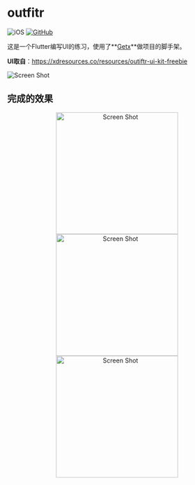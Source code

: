 # outfitr

![iOS](https://img.shields.io/badge/iOS-13%20-blue)
[![GitHub](https://img.shields.io/github/stars/nasawz/outfitr_flutter_ui?style=social)](https://img.shields.io/github/stars/nasawz/outfitr_flutter_ui?style=social)



这是一个Flutter编写UI的练习，使用了**[Getx](https://github.com/jonataslaw/getx/blob/master/README.zh-cn.md)**做项目的脚手架。



**UI取自**：https://xdresources.co/resources/outiftr-ui-kit-freebie


  <img alt="Screen Shot" src="https://md-1256312109.cos.ap-beijing.myqcloud.com/uPic/outfitr-preview-800x600-crop-1-q90.png"> 



## 完成的效果


<p align="center">
  <img width="280" alt="Screen Shot" src="https://md-1256312109.cos.ap-beijing.myqcloud.com/uPic/%E6%88%AA%E5%B1%8F2021-02-26%20%E4%B8%8B%E5%8D%883.54.48.png"> 
  <img width="280" alt="Screen Shot" src="https://md-1256312109.cos.ap-beijing.myqcloud.com/uPic/%E6%88%AA%E5%B1%8F2021-02-26%20%E4%B8%8B%E5%8D%883.54.39.png"> 
  <img width="280" alt="Screen Shot" src="https://md-1256312109.cos.ap-beijing.myqcloud.com/uPic/%E6%88%AA%E5%B1%8F2021-02-26%20%E4%B8%8B%E5%8D%883.54.26.png"> 
</p>
